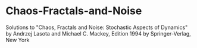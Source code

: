 # Chaos-Fractals-and-Noise
Solutions to "Chaos, Fractals and Noise: Stochastic Aspects of Dynamics" by Andrzej Lasota and Michael C. Mackey, Edition 1994 by Springer-Verlag, New York
